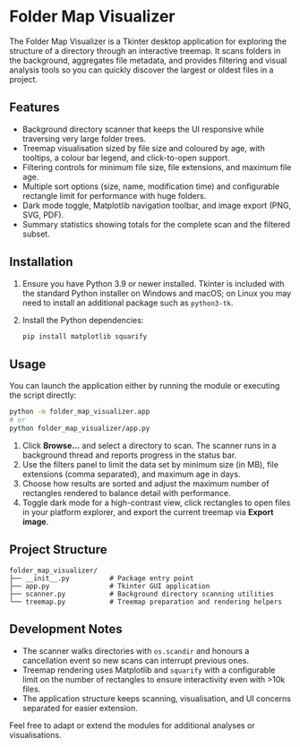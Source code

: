 # Folder Map Visualizer

The Folder Map Visualizer is a Tkinter desktop application for exploring the structure of a directory through an interactive treemap. It scans folders in the background, aggregates file metadata, and provides filtering and visual analysis tools so you can quickly discover the largest or oldest files in a project.

## Features

- Background directory scanner that keeps the UI responsive while traversing very large folder trees.
- Treemap visualisation sized by file size and coloured by age, with tooltips, a colour bar legend, and click-to-open support.
- Filtering controls for minimum file size, file extensions, and maximum file age.
- Multiple sort options (size, name, modification time) and configurable rectangle limit for performance with huge folders.
- Dark mode toggle, Matplotlib navigation toolbar, and image export (PNG, SVG, PDF).
- Summary statistics showing totals for the complete scan and the filtered subset.

## Installation

1. Ensure you have Python 3.9 or newer installed. Tkinter is included with the standard Python installer on Windows and macOS; on Linux you may need to install an additional package such as `python3-tk`.
2. Install the Python dependencies:

   ```bash
   pip install matplotlib squarify
   ```

## Usage

You can launch the application either by running the module or executing the script directly:

```bash
python -m folder_map_visualizer.app
# or
python folder_map_visualizer/app.py
```

1. Click **Browse…** and select a directory to scan. The scanner runs in a background thread and reports progress in the status bar.
2. Use the filters panel to limit the data set by minimum size (in MB), file extensions (comma separated), and maximum age in days.
3. Choose how results are sorted and adjust the maximum number of rectangles rendered to balance detail with performance.
4. Toggle dark mode for a high-contrast view, click rectangles to open files in your platform explorer, and export the current treemap via **Export image**.

## Project Structure

```
folder_map_visualizer/
├── __init__.py          # Package entry point
├── app.py               # Tkinter GUI application
├── scanner.py           # Background directory scanning utilities
└── treemap.py           # Treemap preparation and rendering helpers
```

## Development Notes

- The scanner walks directories with `os.scandir` and honours a cancellation event so new scans can interrupt previous ones.
- Treemap rendering uses Matplotlib and `squarify` with a configurable limit on the number of rectangles to ensure interactivity even with >10k files.
- The application structure keeps scanning, visualisation, and UI concerns separated for easier extension.

Feel free to adapt or extend the modules for additional analyses or visualisations.
